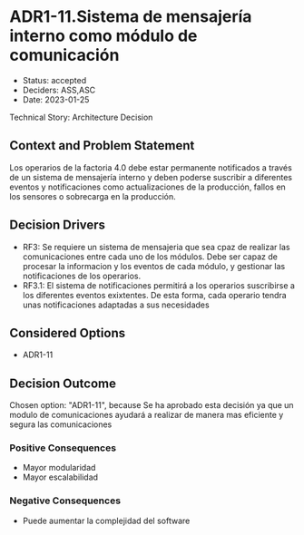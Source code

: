 # ADR1-11.Sistema de mensajería interno como módulo de comunicación

* Status: accepted
* Deciders: ASS,ASC
* Date: 2023-01-25

Technical Story: Architecture Decision

## Context and Problem Statement

Los operarios de la factoria 4.0 debe estar permanente notificados a través de
un sistema de mensajería interno y deben poderse suscribir a diferentes eventos y
notificaciones como actualizaciones de la producción, fallos en los sensores o sobrecarga
en la producción.

## Decision Drivers

* RF3: Se requiere un sistema de mensajeria que sea cpaz de realizar las comunicaciones entre cada uno de los módulos. Debe ser capaz de procesar la informacion y los eventos de cada módulo, y gestionar las notificaciones de los operarios.
* RF3.1: El sistema de notificaciones permitirá a los operarios suscribirse a los diferentes eventos exixtentes. De esta forma, cada operario tendra unas notificaciones adaptadas a sus necesidades

## Considered Options

* ADR1-11

## Decision Outcome

Chosen option: "ADR1-11", because Se ha aprobado esta decisión ya que un modulo de comunicaciones ayudará a realizar de manera mas eficiente y segura las comunicaciones

### Positive Consequences

* Mayor modularidad
* Mayor escalabilidad

### Negative Consequences

* Puede aumentar la complejidad del software
